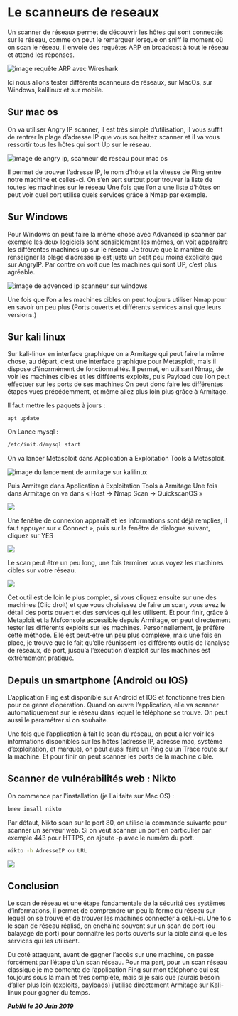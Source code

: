 # Le scanneurs de reseaux 

Un scanner de réseaux permet de découvrir les hôtes qui sont connectés sur le réseau, comme on peut le remarquer lorsque on sniff le moment où on scan le réseau, il envoie des requêtes ARP en broadcast à tout le réseau et attend les réponses.



![image requête ARP avec Wireshark  ](../../images/scanimg1.png)

Ici nous allons tester différents scanneurs de réseaux, sur MacOs, sur Windows, kalilinux et sur mobile.



## Sur mac os

On va utiliser Angry IP scanner, il est très simple d’utilisation, il vous suffit de rentrer la plage d’adresse IP que vous souhaitez scanner et il va vous ressortir tous les hôtes qui sont Up sur le réseau.



![image de angry ip, scanneur de reseau pour mac os](../../images/scanimg2.png)

Il permet de trouver l’adresse IP, le nom d’hôte et la vitesse de Ping entre notre machine et celles-ci. On s’en sert surtout pour trouver la liste de toutes les machines sur le réseau Une fois que l’on a une liste d’hôtes on peut voir quel port utilise quels services grâce à Nmap par exemple.



## Sur Windows

Pour Windows on peut faire la même chose avec Advanced ip scanner par exemple les deux logiciels sont sensiblement les mêmes, on voit apparaître les différentes machines up sur le réseau. Je trouve que la manière de renseigner la plage d’adresse ip est juste un petit peu moins explicite que sur AngryIP. Par contre on voit que les machines qui sont UP, c’est plus agréable.

![image de advenced ip scanneur sur windows ](../../images/scanimg3.png)

Une fois que l’on a les machines cibles on peut toujours utiliser Nmap pour en savoir un peu plus (Ports ouverts et différents services ainsi que leurs versions.)

## Sur kali linux

Sur kali-linux en interface graphique on a Armitage qui peut faire la même chose, au départ, c’est une interface graphique pour Metasploit, mais il dispose d’énormément de fonctionnalités. Il permet, en utilisant Nmap, de voir les machines cibles et les différents exploits, puis Payload que l’on peut effectuer sur les ports de ses machines On peut donc faire les différentes étapes vues précédemment, et même allez plus loin plus grâce à Armitage.

Il faut mettre les paquets à jours :

```shell
apt update
```

On Lance mysql : 

```bash
/etc/init.d/mysql start
```



 On va lancer Metasploit dans Application à Exploitation Tools à Metasploit.

![image du lancement de armitage sur kalilinux ](../../images/scanimg4.png)



Puis Armitage dans Application à Exploitation Tools à Armitage Une fois dans Armitage on va dans « Host -> Nmap Scan -> QuickscanOS »

![](../../images/scanimg5.png)

Une fenêtre de connexion apparaît et les informations sont déjà remplies, il faut appuyer sur « Connect », puis sur la fenêtre de dialogue suivant, cliquez sur YES



![](../../images/scanimg6.png)

Le scan peut être un peu long, une fois terminer vous voyez les machines cibles sur votre réseau.

![](../../images/scanimg7.png)

Cet outil est de loin le plus complet, si vous cliquez ensuite sur une des machines (Clic droit) et que vous choisissez de faire un scan, vous avez le détail des ports ouvert et des services qui les utilisent. Et pour finir, grâce à Metaploit et la Msfconsole accessible depuis Armitage, on peut directement tester les différents exploits sur les machines. Personnellement, je préfère cette méthode. Elle est peut-être un peu plus complexe, mais une fois en place, je trouve que le fait qu’elle réunissent les différents outils de l’analyse de réseaux, de port, jusqu’à l’exécution d’exploit sur les machines est extrêmement pratique.

## Depuis un smartphone (Android ou IOS)

L’application Fing est disponible sur Android et IOS et fonctionne très bien pour ce genre d’opération. Quand on ouvre l’application, elle va scanner automatiquement sur le réseau dans lequel le téléphone se trouve. On peut aussi le paramétrer si on souhaite.

Une fois que l’application à fait le scan du réseau, on peut aller voir les informations disponibles sur les hôtes (adresse IP, adresse mac, système d’exploitation, et marque), on peut aussi faire un Ping ou un Trace route sur la machine. Et pour finir on peut scanner les ports de la machine cible.



## Scanner de vulnérabilités web : Nikto

On commence par l'installation (je l'ai faite sur Mac OS) :

```bash
brew insall nikto
```

Par défaut, Nikto scan sur le port 80, on utilise la commande suivante pour scanner un serveur web. Si on veut scanner un port en particulier par exemple 443 pour HTTPS, on ajoute -p avec le numéro du port.

```bash
nikto -h AdresseIP ou URL
```

![](../../images/scanimg8.png)



## Conclusion



Le scan de réseau et une étape fondamentale de la sécurité des systèmes d’informations, il permet de comprendre un peu la forme du réseau sur lequel on se trouve et de trouver les machines connecter à celui-ci. Une fois le scan de réseau réalisé, on enchaîne souvent sur un scan de port (ou balayage de port) pour connaître les ports ouverts sur la cible ainsi que les services qui les utilisent.

Du coté attaquant, avant de gagner l’accès sur une machine, on passe forcément par l’étape d’un scan réseau. Pour ma part, pour un scan réseau classique je me contente de l’application Fing sur mon téléphone qui est toujours sous la main et très complète, mais si je sais que j’aurais besoin d’aller plus loin (exploits, payloads) j’utilise directement Armitage sur Kali-linux pour gagner du temps.



***Publié le 20 Juin 2019***



